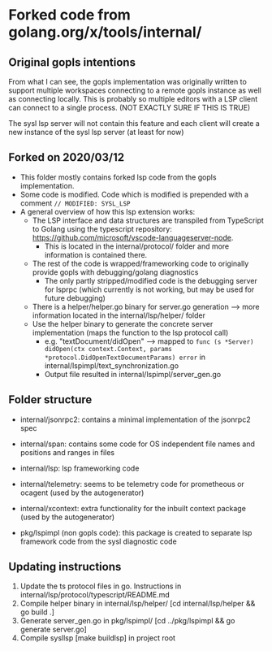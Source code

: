 # Forked code from golang.org/x/tools/internal/

## Original gopls intentions

From what I can see, the gopls implementation was originally written to support multiple workspaces connecting to a remote gopls instance as well as connecting locally. This is probably so multiple editors with a LSP client can connect to a single process. (NOT EXACTLY SURE IF THIS IS TRUE)

The sysl lsp server will not contain this feature and each client will create a new instance of the sysl lsp server (at least for now)

## Forked on 2020/03/12

* This folder mostly contains forked lsp code from the gopls implementation.
* Some code is modified. Code which is modified is prepended with a comment `// MODIFIED: SYSL_LSP`
* A general overview of how this lsp extension works:
  * The LSP interface and data structures are transpiled from TypeScript to Golang using the typescript repository: https://github.com/microsoft/vscode-languageserver-node.
    * This is located in the internal/protocol/ folder and more information is contained there.
  * The rest of the code is wrapped/frameworking code to originally provide gopls with debugging/golang diagnostics
    * The only partly stripped/modified code is the debugging server for lsprpc (which currently is not working, but may be used for future debugging)
  * There is a helper/helper.go binary for server.go generation --> more information located in the internal/lsp/helper/ folder
  * Use the helper binary to generate the concrete server implementation (maps the function to the lsp protocol call)
    * e.g. "textDocument/didOpen" --> mapped to `func (s *Server) didOpen(ctx context.Context, params *protocol.DidOpenTextDocumentParams) error` in internal/lspimpl/text_synchronization.go
    * Output file resulted in internal/lspimpl/server_gen.go

## Folder structure

* internal/jsonrpc2: contains a minimal implementation of the jsonrpc2 spec
* internal/span: contains some code for OS independent file names and positions and ranges in files
* internal/lsp: lsp frameworking code
* internal/telemetry: seems to be telemetry code for prometheous or ocagent (used by the autogenerator)
* internal/xcontext: extra functionality for the inbuilt context package (used by the autogenerator)

* pkg/lspimpl (non gopls code): this package is created to separate lsp framework code from the sysl diagnostic code

## Updating instructions

1. Update the ts protocol files in go. Instructions in internal/lsp/protocol/typescript/README.md
2. Compile helper binary in internal/lsp/helper/ [cd internal/lsp/helper && go build .]
3. Generate server_gen.go in pkg/lspimpl/ [cd ../pkg/lspimpl && go generate server.go]
4. Compile sysllsp [make buildlsp] in project root
